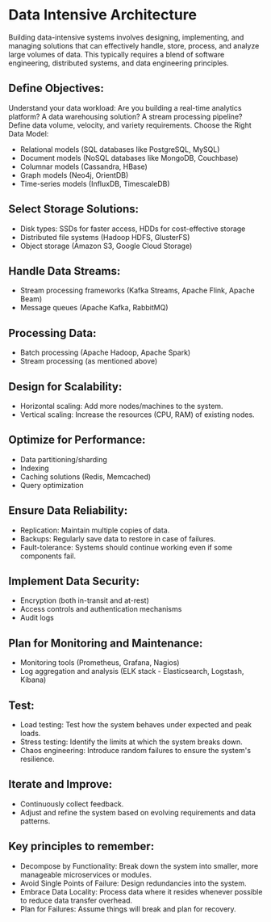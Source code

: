 # Data Intensive Architecture
Building data-intensive systems involves designing, implementing, and managing solutions that can effectively handle, store, process, and analyze large volumes of data. This typically requires a blend of software engineering, distributed systems, and data engineering principles.

## Define Objectives:
Understand your data workload: Are you building a real-time analytics platform? A data warehousing solution? A stream processing pipeline?
Define data volume, velocity, and variety requirements.
Choose the Right Data Model:

- Relational models (SQL databases like PostgreSQL, MySQL)
- Document models (NoSQL databases like MongoDB, Couchbase)
- Columnar models (Cassandra, HBase)
- Graph models (Neo4j, OrientDB)
- Time-series models (InfluxDB, TimescaleDB)


## Select Storage Solutions:

- Disk types: SSDs for faster access, HDDs for cost-effective storage
- Distributed file systems (Hadoop HDFS, GlusterFS)
- Object storage (Amazon S3, Google Cloud Storage)


## Handle Data Streams:

- Stream processing frameworks (Kafka Streams, Apache Flink, Apache Beam)
- Message queues (Apache Kafka, RabbitMQ)


## Processing Data:

- Batch processing (Apache Hadoop, Apache Spark)
- Stream processing (as mentioned above)


## Design for Scalability:

- Horizontal scaling: Add more nodes/machines to the system.
- Vertical scaling: Increase the resources (CPU, RAM) of existing nodes.


## Optimize for Performance:

- Data partitioning/sharding
- Indexing
- Caching solutions (Redis, Memcached)
- Query optimization


## Ensure Data Reliability:

- Replication: Maintain multiple copies of data.
- Backups: Regularly save data to restore in case of failures.
- Fault-tolerance: Systems should continue working even if some components fail.


## Implement Data Security:

- Encryption (both in-transit and at-rest)
- Access controls and authentication mechanisms
- Audit logs


## Plan for Monitoring and Maintenance:

- Monitoring tools (Prometheus, Grafana, Nagios)
- Log aggregation and analysis (ELK stack - Elasticsearch, Logstash, Kibana)


## Test:

- Load testing: Test how the system behaves under expected and peak loads.
- Stress testing: Identify the limits at which the system breaks down.
- Chaos engineering: Introduce random failures to ensure the system's resilience.


## Iterate and Improve:

- Continuously collect feedback.
- Adjust and refine the system based on evolving requirements and data patterns.


## Key principles to remember:

- Decompose by Functionality: Break down the system into smaller, more manageable microservices or modules.
- Avoid Single Points of Failure: Design redundancies into the system.
- Embrace Data Locality: Process data where it resides whenever possible to reduce data transfer overhead.
- Plan for Failures: Assume things will break and plan for recovery.